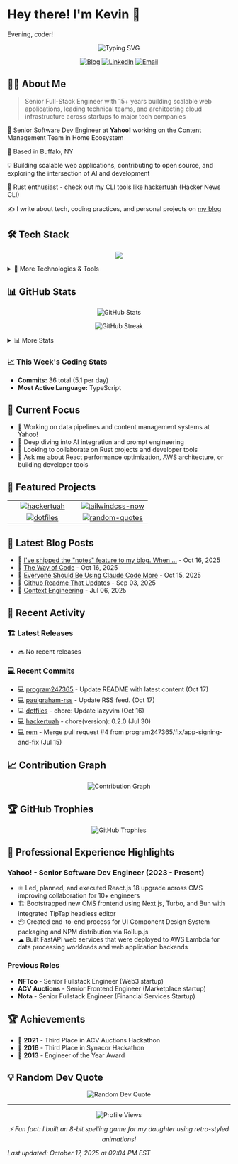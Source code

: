 # Hey there! I'm Kevin 👋

<!-- greeting starts -->
Evening, coder!
<!-- greeting ends -->

<div align="center">
  <img src="https://readme-typing-svg.herokuapp.com?font=Fira+Code&duration=3000&pause=1000&color=58A6FF&center=true&vCenter=true&width=435&lines=Senior+Software+Engineer;Full+Stack+Developer;Open+Source+Enthusiast;Tech+Blogger" alt="Typing SVG" />
</div>

<p align="center">
  <a href="https://kbr.sh"><img src="https://img.shields.io/badge/Blog-kbr.sh-blue?style=for-the-badge&logo=django" alt="Blog"></a>
  <a href="https://www.linkedin.com/in/kevinridgway"><img src="https://img.shields.io/badge/LinkedIn-Connect-0077B5?style=for-the-badge&logo=linkedin" alt="LinkedIn"></a>
  <a href="mailto:kridgway@gmail.com"><img src="https://img.shields.io/badge/Email-Contact-D14836?style=for-the-badge&logo=gmail&logoColor=white" alt="Email"></a>
</p>

## 👨‍💻 About Me

> Senior Full-Stack Engineer with 15+ years building scalable web applications, leading technical teams, and architecting cloud infrastructure across startups to major tech companies

🚀 Senior Software Dev Engineer at **Yahoo!** working on the Content Management Team in Home Ecosystem

🏡 Based in Buffalo, NY

💡 Building scalable web applications, contributing to open source, and exploring the intersection of AI and development

🦀 Rust enthusiast - check out my CLI tools like [hackertuah](https://github.com/program247365/hackertuah) (Hacker News CLI)

✍️ I write about tech, coding practices, and personal projects on [my blog](https://kbr.sh)

## 🛠️ Tech Stack

<p align="center">
  <img src="https://skillicons.dev/icons?i=react,nextjs,typescript,rust,python,aws,docker,kubernetes&theme=dark" />
</p>

<details>
<summary>🔧 More Technologies & Tools</summary>
<br>

**Frontend:** React, Next.js, Vue.js, TypeScript, TailwindCSS, Storybook

**Backend:** Node.js, Python (FastAPI), Java (Spring), Rust, Go

**Cloud & DevOps:** AWS (Lambda, Glue, S3, ECS), Terraform, Docker, Kubernetes, GitHub Actions

**Databases:** PostgreSQL, MySQL, MongoDB, Redis

**Currently Exploring:** AI/LLMs integration, AI Agents

</details>

## 📊 GitHub Stats

<!-- github_stats starts -->

<p align="center">
  <img src="https://github-readme-stats.vercel.app/api?username=program247365&show_icons=true&theme=tokyonight&hide_border=true" alt="GitHub Stats" />
</p>

<p align="center">
  <img src="https://github-readme-streak-stats.herokuapp.com/?user=program247365&theme=tokyonight&hide_border=true" alt="GitHub Streak" />
</p>

<details>
<summary>📊 More Stats</summary>
<br>

- **Total Stars Earned:** 173 ⭐
- **Total Commits (Public):** 156723 
- **Followers:** 123 
- **Following:** 256
- **Public Repositories:** 65
- **Public Gists:** 42
- **Top Languages:** TypeScript, JavaScript, MDX

</details>

### 📈 This Week's Coding Stats
- **Commits:** 36 total (5.1 per day)
- **Most Active Language:** TypeScript

<!-- github_stats ends -->

## 🎯 Current Focus

- 🔭 Working on data pipelines and content management systems at Yahoo!
- 🌱 Deep diving into AI integration and prompt engineering
- 👯 Looking to collaborate on Rust projects and developer tools
- 💬 Ask me about React performance optimization, AWS architecture, or building developer tools

## 🚀 Featured Projects

<!-- featured_projects starts -->
<div align="center">

<table>
<tr>
<td align="center" width="50%">
<a href="https://github.com/program247365/hackertuah">
<img src="https://github-readme-stats.vercel.app/api/pin/?username=program247365&repo=hackertuah&theme=tokyonight" alt="hackertuah" />
</a>
</td>
<td align="center" width="50%">
<a href="https://github.com/program247365/tailwindcss-now">
<img src="https://github-readme-stats.vercel.app/api/pin/?username=program247365&repo=tailwindcss-now&theme=tokyonight" alt="tailwindcss-now" />
</a>
</td>
</tr>
<tr>
<td align="center" width="50%">
<a href="https://github.com/program247365/dotfiles">
<img src="https://github-readme-stats.vercel.app/api/pin/?username=program247365&repo=dotfiles&theme=tokyonight" alt="dotfiles" />
</a>
</td>
<td align="center" width="50%">
<a href="https://github.com/program247365/random-quotes">
<img src="https://github-readme-stats.vercel.app/api/pin/?username=program247365&repo=random-quotes&theme=tokyonight" alt="random-quotes" />
</a>
</td>
</tr>
</table>

</div>

<!-- featured_projects ends -->

## 📝 Latest Blog Posts

<!-- recent_blog_posts starts -->
- 📝 [I've shipped the "notes" feature to my blog. When ...](https://kbr.sh/note/1/#atom-everything) - Oct 16, 2025
- 📝 [The Way of Code](https://kbr.sh/blogmark/2025/Oct/16/the-way-of-code/#atom-everything) - Oct 16, 2025
- 📝 [Everyone Should Be Using Claude Code More](https://kbr.sh/blogmark/2025/Oct/15/everyone-should-be-using-claude-code-more/#atom-everything) - Oct 15, 2025
- 📝 [Github Readme That Updates](https://kbr.sh/post/2025/Sep/3/github-readme-that-updates/#atom-everything) - Sep 03, 2025
- 📝 [Context Engineering](https://kbr.sh/blogmark/2025/Jul/6/context-engineering/#atom-everything) - Jul 06, 2025

<!-- recent_blog_posts ends -->

## 🚀 Recent Activity

### 🏗️ Latest Releases
<!-- recent_releases starts -->
- 🔜 No recent releases

<!-- recent_releases ends -->

### 💻 Recent Commits
<!-- recent_commits starts -->
- 💻 [program247365](https://github.com/program247365/program247365/commit/90ce1b880f6f249dcbc32aed20334836181f74c0) - Update README with latest content (Oct 17)
- 💻 [paulgraham-rss](https://github.com/program247365/paulgraham-rss/commit/af2c1ecc1a0b612524821b0d758c10661c9ba2f6) - Update RSS feed. (Oct 17)
- 💻 [dotfiles](https://github.com/program247365/dotfiles/commit/bc6c0d89aa7a37d076eb4de9125d00d0436c121d) - chore: Update lazyvim (Oct 16)
- 💻 [hackertuah](https://github.com/program247365/hackertuah/commit/67c1f81c37caa14fee989fae94421f983875eb5d) - chore(version): 0.2.0 (Jul 30)
- 💻 [rem](https://github.com/program247365/rem/commit/78852f4ff8dd65a46c814e9566ad6bf910128e18) - Merge pull request #4 from program247365/fix/app-signing-and-fix (Jul 15)

<!-- recent_commits ends -->

## 📈 Contribution Graph

<p align="center">
  <img src="https://github-readme-activity-graph.vercel.app/graph?username=program247365&theme=tokyo-night&hide_border=true" alt="Contribution Graph" />
</p>

## 🏆 GitHub Trophies

<p align="center">
  <img src="https://github-profile-trophy.vercel.app/?username=program247365&theme=tokyonight&no-frame=true&column=7" alt="GitHub Trophies" />
</p>

## 💼 Professional Experience Highlights

### Yahoo! - Senior Software Dev Engineer (2023 - Present)

- ⚛️ Led, planned, and executed React.js 18 upgrade across CMS improving collaboration for 10+ engineers
- 🏗️ Bootstrapped new CMS frontend using Next.js, Turbo, and Bun with integrated TipTap headless editor
- 📦 Created end-to-end process for UI Component Design System packaging and NPM distribution via Rollup.js
- ️☁ Built FastAPI web services that were deployed to AWS Lambda for data processing workloads and web application backends

### Previous Roles

- **NFTco** - Senior Fullstack Engineer (Web3 startup)
- **ACV Auctions** - Senior Frontend Engineer (Marketplace startup)
- **Nota** - Senior Fullstack Engineer (Financial Services Startup)

## 🏆 Achievements

- 🥉 **2021** - Third Place in ACV Auctions Hackathon
- 🥉 **2016** - Third Place in Synacor Hackathon  
- 🏅 **2013** - Engineer of the Year Award

## 💡 Random Dev Quote

<p align="center">
  <img src="https://quotes-github-readme.vercel.app/api?type=horizontal&theme=tokyonight" alt="Random Dev Quote" />
</p>

---

<p align="center">
  <img src="https://komarev.com/ghpvc/?username=program247365&color=blueviolet&style=for-the-badge" alt="Profile Views" />
</p>

<p align="center">
  <i>⚡ Fun fact: I built an 8-bit spelling game for my daughter using retro-styled animations!</i>
</p>

<!-- last_updated starts -->
*Last updated: October 17, 2025 at 02:04 PM EST*
<!-- last_updated ends -->
